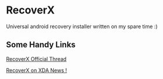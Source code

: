 RecoverX
========

Universal android recovery installer written on my spare time :)

Some Handy Links
----------------

[RecoverX Official Thread](http://forum.xda-developers.com/showthread.php?t=2595072)

[RecoverX on XDA News !](http://www.xda-developers.com/recoverx-goes-mobile/)

